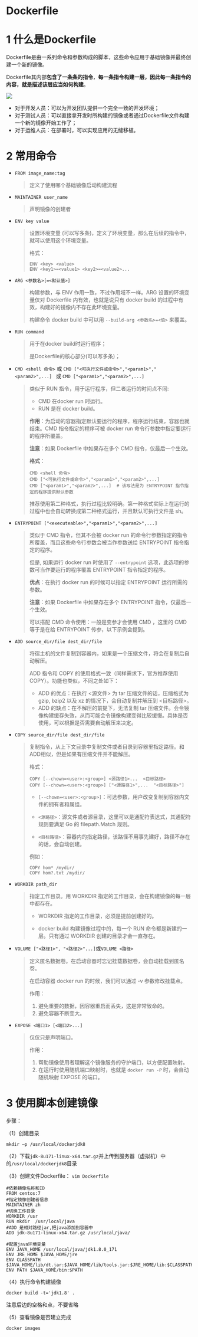  # Dockerfile

# 1 什么是Dockerfile

Dockerfile是由一系列命令和参数构成的脚本，这些命令应用于基础镜像并最终创建一个新的镜像。

Dockerfile其内部**包含了一条条的指令**，**每一条指令构建一层，因此每一条指令的内容，就是描述该层应当如何构建**。

![](../../../../media/docker_dockerfile_2020122810562519.png)

- 对于开发人员：可以为开发团队提供一个完全一致的开发环境； 
- 对于测试人员：可以直接拿开发时所构建的镜像或者通过Dockerfile文件构建一个新的镜像开始工作了； 
- 对于运维人员：在部署时，可以实现应用的无缝移植。



# 2 常用命令

- `FROM image_name:tag`

  > 定义了使用哪个基础镜像启动构建流程

- `MAINTAINER user_name`

  > 声明镜像的创建者

- `ENV key value`

  > 设置环境变量 (可以写多条)，定义了环境变量，那么在后续的指令中，就可以使用这个环境变量。
  >
  > 格式：
  >
  > ```
  > ENV <key> <value>
  > ENV <key1>=<value1> <key2>=<value2>...
  > ```

- `ARG <参数名>[=<默认值>]`

  > 构建参数，与 ENV 作用一致，不过作用域不一样。ARG 设置的环境变量仅对 Dockerfile 内有效，也就是说只有 docker build 的过程中有效，构建好的镜像内不存在此环境变量。
  >
  > 构建命令 docker build 中可以用 `--build-arg <参数名>=<值>` 来覆盖。

- `RUN command`

  > 用于在docker build时运行程序；
  >
  > 是Dockerfile的核心部分(可以写多条)；

- `CMD <shell 命令>` 或 `CMD ["<可执行文件或命令>","<param1>","<param2>",...] ` 或 `CMD ["<param1>","<param2>",...]`

  > 类似于 RUN 指令，用于运行程序，但二者运行的时间点不同:
  >
  > - CMD 在docker run 时运行。
  > - RUN 是在 docker build。
  >
  > **作用**：为启动的容器指定默认要运行的程序，程序运行结束，容器也就结束。CMD 指令指定的程序可被 docker run 命令行参数中指定要运行的程序所覆盖。
  >
  > **注意**：如果 Dockerfile 中如果存在多个 CMD 指令，仅最后一个生效。
  >
  > **格式**：
  >
  > ```
  > CMD <shell 命令> 
  > CMD ["<可执行文件或命令>","<param1>","<param2>",...] 
  > CMD ["<param1>","<param2>",...]  # 该写法是为 ENTRYPOINT 指令指定的程序提供默认参数
  > ```
  >
  > 推荐使用第二种格式，执行过程比较明确。第一种格式实际上在运行的过程中也会自动转换成第二种格式运行，并且默认可执行文件是 sh。

- `ENTRYPOINT ["<executeable>","<param1>","<param2>",...]`

  > 类似于 CMD 指令，但其不会被 docker run 的命令行参数指定的指令所覆盖，而且这些命令行参数会被当作参数送给 ENTRYPOINT 指令指定的程序。
  >
  > 但是, 如果运行 docker run 时使用了 `--entrypoint` 选项，此选项的参数可当作要运行的程序覆盖 ENTRYPOINT 指令指定的程序。
  >
  > **优点**：在执行 docker run 的时候可以指定 ENTRYPOINT 运行所需的参数。
  >
  > **注意**：如果 Dockerfile 中如果存在多个 ENTRYPOINT 指令，仅最后一个生效。
  >
  > 可以搭配 CMD 命令使用：一般是变参才会使用 CMD ，这里的 CMD 等于是在给 ENTRYPOINT 传参，以下示例会提到。

- `ADD source_dir/file dest_dir/file`

  > 将宿主机的文件复制到容器内，如果是一个压缩文件，将会在复制后自动解压。
  >
  > ADD 指令和 COPY 的使用格式一致（同样需求下，官方推荐使用 COPY）。功能也类似，不同之处如下：
  >
  > - ADD 的优点：在执行 <源文件> 为 tar 压缩文件的话，压缩格式为 gzip, bzip2 以及 xz 的情况下，会自动复制并解压到 <目标路径>。
  > - ADD 的缺点：在不解压的前提下，无法复制 tar 压缩文件。会令镜像构建缓存失效，从而可能会令镜像构建变得比较缓慢。具体是否使用，可以根据是否需要自动解压来决定。

- `COPY source_dir/file dest_dir/file`

  > 复制指令，从上下文目录中复制文件或者目录到容器里指定路径。和ADD相似，但是如果有压缩文件并不能解压。
  >
  > 格式：
  >
  > ```
  > COPY [--chown=<user>:<group>] <源路径1>...  <目标路径>
  > COPY [--chown=<user>:<group>] ["<源路径1>",...  "<目标路径>"]
  > ```
  >
  > - `[--chown=<user>:<group>]`：可选参数，用户改变复制到容器内文件的拥有者和属组。
  >
  > - `<源路径>`：源文件或者源目录，这里可以是通配符表达式，其通配符规则要满足 Go 的 filepath.Match 规则。
  > - `<目标路径>`：容器内的指定路径，该路径不用事先建好，路径不存在的话，会自动创建。
  >
  > 例如：
  >
  > ```
  > COPY hom* /mydir/
  > COPY hom?.txt /mydir/
  > ```

- `WORKDIR path_dir`

  > 指定工作目录。用 WORKDIR 指定的工作目录，会在构建镜像的每一层中都存在。
  >
  > - WORKDIR 指定的工作目录，必须是提前创建好的。
  >
  > - docker build 构建镜像过程中的，每一个 RUN 命令都是新建的一层。只有通过 WORKDIR 创建的目录才会一直存在。

- `VOLUME ["<路径1>", "<路径2>"...]`或`VOLUME <路径>`

  > 定义匿名数据卷。在启动容器时忘记挂载数据卷，会自动挂载到匿名卷。
  >
  > 在启动容器 docker run 的时候，我们可以通过 -v 参数修改挂载点。
  >
  > 作用：
  >
  > 1. 避免重要的数据，因容器重启而丢失，这是非常致命的。
  > 2. 避免容器不断变大。

- `EXPOSE <端口1> [<端口2>...]`

  > 仅仅只是声明端口。
  >
  > 作用：
  >
  > 1. 帮助镜像使用者理解这个镜像服务的守护端口，以方便配置映射。
  > 2. 在运行时使用随机端口映射时，也就是 `docker run -P` 时，会自动随机映射 EXPOSE 的端口。

# 3 使用脚本创建镜像

步骤：

（1）创建目录

```shell
mkdir –p /usr/local/dockerjdk8
```

（2）下载`jdk-8u171-linux-x64.tar.gz`并上传到服务器（虚拟机）中的`/usr/local/dockerjdk8`目录

（3）创建文件Dockerfile： `vim Dockerfile`

```
#依赖镜像名称和ID
FROM centos:7
#指定镜像创建者信息
MAINTAINER zh
#切换工作目录
WORKDIR /usr
RUN mkdir  /usr/local/java
#ADD 是相对路径jar,把java添加到容器中
ADD jdk-8u171-linux-x64.tar.gz /usr/local/java/

#配置java环境变量
ENV JAVA_HOME /usr/local/java/jdk1.8.0_171
ENV JRE_HOME $JAVA_HOME/jre
ENV CLASSPATH $JAVA_HOME/lib/dt.jar:$JAVA_HOME/lib/tools.jar:$JRE_HOME/lib:$CLASSPATH
ENV PATH $JAVA_HOME/bin:$PATH
```

（4）执行命令构建镜像

```shell
docker build -t='jdk1.8' .
```

注意后边的空格和点，不要省略

（5）查看镜像是否建立完成

```
docker images
```